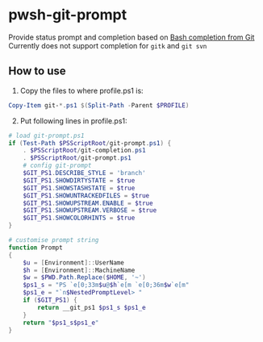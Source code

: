 # pwsh-git-prompt
Provide status prompt and completion based on [Bash completion from Git](
https://github.com/git/git/tree/master/contrib/completion
)\
Currently does not support completion for `gitk` and `git svn`

## How to use
1. Copy the files to where profile.ps1 is:
```powershell
Copy-Item git-*.ps1 $(Split-Path -Parent $PROFILE)
```
2. Put following lines in profile.ps1:
```powershell
# load git-prompt.ps1
if (Test-Path $PSScriptRoot/git-prompt.ps1) {
	. $PSScriptRoot/git-completion.ps1
	. $PSScriptRoot/git-prompt.ps1
	# config git-prompt
	$GIT_PS1.DESCRIBE_STYLE = 'branch'
	$GIT_PS1.SHOWDIRTYSTATE = $true
	$GIT_PS1.SHOWSTASHSTATE = $true
	$GIT_PS1.SHOWUNTRACKEDFILES = $true
	$GIT_PS1.SHOWUPSTREAM.ENABLE = $true
	$GIT_PS1.SHOWUPSTREAM.VERBOSE = $true
	$GIT_PS1.SHOWCOLORHINTS = $true
}

# customise prompt string
function Prompt
{
	$u = [Environment]::UserName
	$h = [Environment]::MachineName
	$w = $PWD.Path.Replace($HOME, '~')
	$ps1_s = "PS `e[0;33m$u@$h`e[m `e[0;36m$w`e[m"
	$ps1_e = "`n$NestedPromptLevel> "
	if ($GIT_PS1) {
		return __git_ps1 $ps1_s $ps1_e
	}
	return "$ps1_s$ps1_e"
}
```
